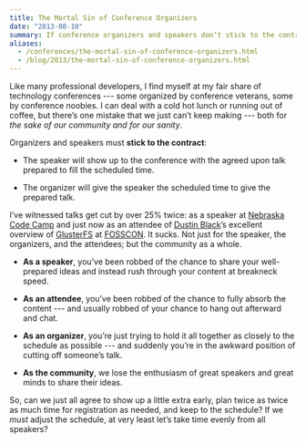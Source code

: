 ```yaml
---
title: The Mortal Sin of Conference Organizers
date: "2013-08-10"
summary: If conference organizers and speakers don’t stick to the contract, things can get messy with talks cut by more than 25%.
aliases:
  - /conferences/the-mortal-sin-of-conference-organizers.html
  - /blog/2013/the-mortal-sin-of-conference-organizers.html
---
```


Like many professional developers, I find myself at my fair share of technology conferences --- some organized by conference veterans, some by conference noobies. I can deal with a cold hot lunch or running out of coffee, but there’s one mistake that we just can’t keep making --- both for *the sake of our community and for our sanity*.

Organizers and speakers must **stick to the contract**:

 - The speaker will show up to the conference with the agreed upon talk prepared to fill the scheduled time.

 - The organizer will give the speaker the scheduled time to give the prepared talk.

I’ve witnessed talks get cut by over 25% twice: as a speaker at [Nebraska Code Camp](http://nebraskacodecamp.com) and just now as an attendee of [Dustin Black](https://twitter.com/dustinlblack)’s excellent overview of [GlusterFS](http://www.gluster.org/) at [FOSSCON](http://fosscon.org/). It sucks. Not just for the speaker, the organizers, and the attendees; but the community as a whole.

 - **As a speaker**, you’ve been robbed of the chance to share your well-prepared ideas and instead rush through your content at breakneck speed.

 - **As an attendee**, you’ve been robbed of the chance to fully absorb the content --- and usually robbed of your chance to hang out afterward and chat.

 - **As an organizer**, you’re just trying to hold it all together as closely to the schedule as possible --- and suddenly you’re in the awkward position of cutting off someone’s talk.

 - **As the community**, we lose the enthusiasm of great speakers and great minds to share their ideas.

So, can we just all agree to show up a little extra early, plan twice as twice as much time for registration as needed, and keep to the schedule? If we *must* adjust the schedule, at very least let’s take time evenly from all speakers?
